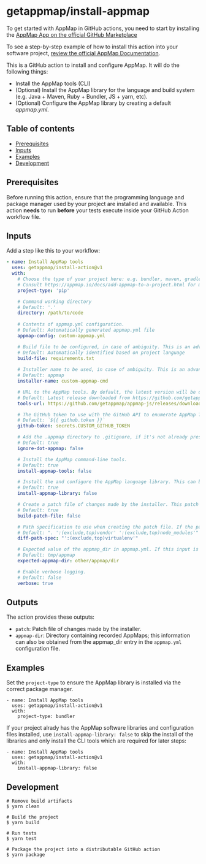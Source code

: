 # getappmap/install-appmap <!-- omit in toc -->

To get started with AppMap in GitHub actions, you need to start by installing the [AppMap App on the official GitHub Marketplace](https://github.com/marketplace/get-appmap)

To see a step-by-step example of how to install this action into your software project, [review the official AppMap Documentation](http://appmap.io/docs/analysis/in-github-actions).

This is a GitHub action to install and configure AppMap. It will do the following things:

- Install the AppMap tools (CLI)
- (Optional) Install the AppMap library for the language and build system (e.g. Java + Maven, Ruby + Bundler,
  JS + yarn, etc).
- (Optional) Configure the AppMap library by creating a default _appmap.yml_.

## Table of contents <!-- omit in toc -->

- [Prerequisites](#prerequisites)
- [Inputs](#inputs)
- [Examples](#examples)
- [Development](#development)

## Prerequisites

Before running this action, ensure that the programming language and package manager used by your
project are installed and available.  This action **needs** to run **before** your tests execute inside your GitHub Action workflow file. 

## Inputs

Add a step like this to your workflow:

```yaml
- name: Install AppMap tools
  uses: getappmap/install-action@v1
  with:
    # Choose the type of your project here: e.g. bundler, maven, gradle, pip, pipenv, poetry, yarn, npm, etc.
    # Consult https://appmap.io/docs/add-appmap-to-a-project.html for more information.
    project-type: 'pip'

    # Command working directory
    # Default: '.'
    directory: /path/to/code
    
    # Contents of appmap.yml configuration.
    # Default: Automatically generated appmap.yml file
    appmap-config: custom-appmap.yml

    # Build file to be configured, in case of ambiguity. This is an advanced option.
    # Default: Automatically identified based on project language
    build-file: requirements.txt
    
    # Installer name to be used, in case of ambiguity. This is an advanced option.
    # Default: appmap
    installer-name: custom-appmap-cmd

    # URL to the AppMap tools. By default, the latest version will be downloaded and installed.
    # Default: Latest release downloaded from https://github.com/getappmap/appmap-js/releases/
    tools-url: https://github.com/getappmap/appmap-js/releases/download/%40appland%2Fappmap-v3.104.0/appmap-linux-x64

    # The GitHub token to use with the GitHub API to enumerate AppMap Tools releases.
    # Default: `${{ github.token }}`
    github-token: secrets.CUSTOM_GITHUB_TOKEN

    # Add the .appmap directory to .gitignore, if it's not already present.
    # Default: true
    ignore-dot-appmap: false

    # Install the AppMap command-line tools.
    # Default: true
    install-appmap-tools: false

    # Install the and configure the AppMap language library. This can be set to false if your project already has AppMap libraries included in your project build dependency file.
    # Default: true
    install-appmap-library: false

    # Create a patch file of changes made by the installer. This patch file will be stored as a build artifact and made available for download.
    # Default: true
    build-patch-file: false

    # Path specification to use when creating the patch file. If the patch file includes files that you don't want to commit, you can use this option to exclude them.
    # Default: ". ':(exclude,top)vendor' ':(exclude,top)node_modules'"
    diff-path-spec: "':(exclude,top)virtualenv'"

    # Expected value of the appmap_dir in appmap.yml. If this input is provided, the action will verify that the configured appmap_dir matches the expected value. If the value does not match, the action will fail.
    # Default: tmp/appmap
    expected-appmap-dir: other/appmap/dir

    # Enable verbose logging.
    # Default: false
    verbose: true
```

## Outputs

The action provides these outputs:

- `patch`: Patch file of changes made by the installer.
- `appmap-dir`: Directory containing recorded AppMaps; this information can also be obtained from the appmap_dir entry in the `appmap.yml` configuration file.

## Examples

Set the `project-type` to ensure the AppMap library is installed via the correct package manager.

```
- name: Install AppMap tools
  uses: getappmap/install-action@v1
  with:
    project-type: bundler
```

If your project alrady has the AppMap software libraries and configuration files installed, use `install-appmap-library: false` to skip the install of the libraries and only install the CLI tools which are required for later steps:

```
- name: Install AppMap tools
  uses: getappmap/install-action@v1
  with:
    install-appmap-library: false
```

## Development

```
# Remove build artifacts
$ yarn clean

# Build the project
$ yarn build

# Run tests
$ yarn test

# Package the project into a distributable GitHub action
$ yarn package
```
